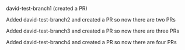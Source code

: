 david-test-branch1 (created a PR)

Added david-test-branch2 and created a PR so now there are two PRs

Added david-test-branch3 and created a PR so now there are three PRs

Added david-test-branch4 and created a PR so now there are four PRs